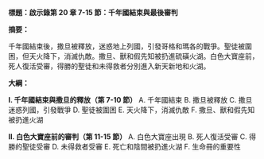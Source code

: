**標題：啟示錄第 20 章 7-15 節：千年國結束與最後審判**

**摘要：**

千年國結束後，撒旦被釋放，迷惑地上列國，引發哥格和瑪各的戰爭。聖徒被圍困，但天火降下，消滅仇敵。撒旦、獸和假先知被扔進硫磺火湖。白色大寶座前，死人復活受審，得勝的聖徒和未得救者分別進入新天新地和火湖。

**大綱：**

**I. 千年國結束與撒旦的釋放（第 7-10 節）**
    A. 千年國結束
    B. 撒旦被釋放
    C. 撒旦迷惑列國，引發戰爭
    D. 聖徒被圍困
    E. 天火降下，消滅仇敵
    F. 撒旦、獸和假先知被扔進火湖

**II. 白色大寶座前的審判（第 11-15 節）**
    A. 白色大寶座出現
    B. 死人復活受審
    C. 得勝的聖徒受審
    D. 未得救者受審
    E. 死亡和陰間被扔進火湖
    F. 生命冊的重要性